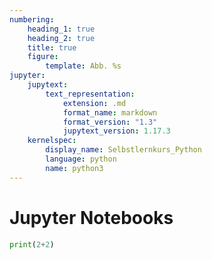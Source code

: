 ```yaml
---
numbering:
    heading_1: true
    heading_2: true
    title: true
    figure:
        template: Abb. %s
jupyter:
    jupytext:
        text_representation:
            extension: .md
            format_name: markdown
            format_version: "1.3"
            jupytext_version: 1.17.3
    kernelspec:
        display_name: Selbstlernkurs_Python
        language: python
        name: python3
---
```


# Jupyter Notebooks

```python
print(2+2)
```
